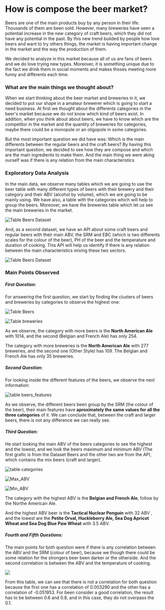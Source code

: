 
# How is compose the beer market?

Beers are one of the main products buy by any person in their life. Thousands of them are been sold. However, many breweries have seen a potential increase in the new category of craft beers, which they did not have any potential in the past. By this new trend builded by people how love beers and want to try others things, the market is having important change in the market and the way the production of them.

We decided to analyze in this market because all of us are fans of beers and we do love trying new types. Moreover, it is something unique due to the fact we drink them in social moments and makes thoses meeting more funny and differents each time.


### What are the main things we thought about?
 
When we start thinking about the beer market and breweries in it, we decided to put our shape in a amateur brewerer which is going to start a need business. At first we thought about the differents categories in the beer's market because we do not know which kind of beers exist. In addition, when you think about about beers, we have to know which are the competitor in the market and the quantity of breweries for categories, maybe there could be a monopole or an oligopole in some categories. 

But the most important question we did have was: Which is the main differents between the regular beers and the craft beers?
By having this important question, we decided to see how they are compose and which are the main ingredients to make them. And the main thing we were aking ourself was if there is any relation from the main characteristics 



### Exploratory Data Analysis

In the main data, we observe many tables which we are going to use the beer table with many different types of beers with their brewery and their category and their ABV (alcohol by volume), which we are going to be mainly using. We have also, a table with the categories which will help to group the beers. Moreover, we have the breweries table which let us see the main breweries in the market. 


![Table Beers Dataset](/NEW_DATA/images_jupyter/beers_dataset.png)




And, as a second dataset, we have an API about some craft beers and regular beers with their main ABV, the SRM and EBC (which is two differents scales for the colour of the beer), PH of the beer and the temperature and duration of cooking. This API will help us identify if there is any relation between the main characteristics mixing these two sectors.




![Table Beers Dataset](/NEW_DATA/images_jupyter/API_Structure.png)


### Main Points Observed

##### First Question:

For answering the first question, we start by finding the clusters of beers and breweries by categories to observe the highest one:

![Table Beers](/NEW_DATA/images_jupyter/Num_beers.png)



![Table breweries](/NEW_DATA/images_jupyter/Num_breweries.png)



As we observe, the category with more beers is the **North American Ale** with 1014, and the second (Belgian and French Ale) has only 254.

The category with more breweries is the **North American Ale** with 277 breweries, and the second one (Other Style) has 109. The Belgian and French Ale has only 35 breweries.



##### Second Question:

For looking inside the different features of the beers, we observe the next information: 

![table beers_features](/NEW_DATA/Tableau/images/categories_beers.png)


As we observe, the different beers been group by the SRM (the colour of the beer), their main features have **aproximately the same values for all the three categories** of it. We can conclude that, between the craft and larger beers, there is not any difference we can really see. 


##### Third Question:

He start looking the main ABV of the beers categories to see the highest and the lowest, and we look the beers maximum and minimum ABV (The first grafic is from the Dataset Beers and the other two are from the API, which contains the mix beers (craft and larger).

![table categories](/NEW_DATA/Tableau/images/categories_beers.png)

![Max_ABV](/NEW_DATA/Tableau/images/abv_max_beers.png)


![Min_ABV](/NEW_DATA/Tableau/images/abv_min_beers.png)

The category with the highest ABV is the **Belgian and French Ale**, follow by the Northe American Ale.

And the highest ABV beer is the **Tactical Nuclear Penguin** with 32 ABV , and the lowest are the **Petite Orval, Huckleberry Ale, Sea Dog Apricot Wheat and Sea Dog Blue Paw Wheat** with 3.5 ABV.


##### Fourth and Fifth Questions:

The main points for both question were if there is any correlation between the ABV and the SRM (colour of beer), because we though there could be some relation for the strongers beer been darker or the otherside. And the second correlation is between the ABV and the temperature of cooking.

![](/NEW_DATA/images_jupyter/correlation.png)


From this table, we can see that there is not a correlation for both question because the first one has a correlation of 0.003290 and the other has a correlation of -0.051953. For been consider a good correlation, the result has to be between 0.6 and 0.8, and in this case, they do not overpass the 0.1.









